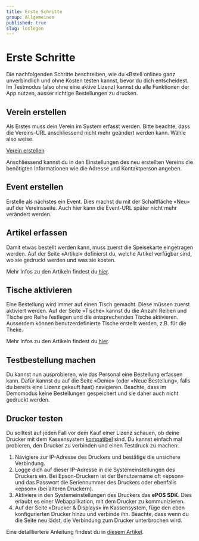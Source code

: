 ```yaml
---
title: Erste Schritte
group: Allgemeines
published: true
slug: loslegen
---
```


# Erste Schritte

Die nachfolgenden Schritte beschreiben, wie du «Bstell online» ganz
unverbindlich und ohne Kosten testen kannst, bevor du dich entscheidest. Im
Testmodus (also ohne eine aktive Lizenz) kannst du alle Funktionen der App
nutzen, ausser richtige Bestellungen zu drucken.

## Verein erstellen

Als Erstes muss dein Verein im System erfasst werden. Bitte beachte, dass die
Vereins-URL anschliessend nicht mehr geändert werden kann. Wähle also weise.

<a href="https://bstell.online/vereine/neu" class="button">Verein erstellen</a>

Anschliessend kannst du in den Einstellungen des neu erstellten Vereins die
benötigten Informationen wie die Adresse und Kontaktperson angeben.

## Event erstellen

Erstelle als nächstes ein Event. Dies machst du mit der Schaltfläche «Neu» auf
der Vereinsseite. Auch hier kann die Event-URL später nicht mehr verändert
werden.

## Artikel erfassen

Damit etwas bestellt werden kann, muss zuerst die Speisekarte eingetragen
werden. Auf der Seite «Artikel» definierst du, welche Artikel verfügbar sind, wo
sie gedruckt werden und was sie kosten.

Mehr Infos zu den Artikeln findest du [hier](/docs/funktionen/artikel).

## Tische aktivieren

Eine Bestellung wird immer auf einen Tisch gemacht. Diese müssen zuerst
aktiviert werden. Auf der Seite «Tische» kannst du die Anzahl Reihen und Tische
pro Reihe festlegen und die entsprechenden Tische aktivieren. Ausserdem können
benutzerdefinierte Tische erstellt werden, z.B. für die Theke.

Mehr Infos zu den Artikeln findest du [hier](/docs/funktionen/tische).

## Testbestellung machen

Du kannst nun ausprobieren, wie das Personal eine Bestellung erfassen kann.
Dafür kannst du auf die Seite «Demo» (oder «Neue Bestellung», falls du bereits
eine Lizenz gekauft hast) navigieren. Beachte, dass im Demomodus keine
Bestellungen gespeichert und sie daher auch nicht gedruckt werden.

## Drucker testen

Du solltest auf jeden Fall vor dem Kauf einer Lizenz schauen, ob deine Drucker
mit dem Kassensystem
[kompatibel](https://download4.epson.biz/sec_pubs/pos/reference_en/epos_js/ref_epos_sdk_js_en_devicespecifications_listofsupportedobjects.html)
sind. Du kannst einfach mal probieren, den Drucker zu verbinden und einen
Testdruck zu machen:

1. Navigiere zur IP-Adresse des Druckers und bestätige die unsichere Verbindung.
1. Logge dich auf dieser IP-Adresse in die Systemeinstellungen des Druckers ein.
   Bei Epson-Druckern ist der Benutzername oft «epson» und das Passwort die
   Seriennummer des Druckers oder ebenfalls «epson» (bei älteren Druckern).
1. Aktiviere in den Systemeinstellungen des Druckers das **ePOS SDK**. Dies
   erlaubt es einer Webapplikation, mit dem Drucker zu kommunizieren.
1. Auf der Seite «Drucker & Displays» im Kassensystem, füge den eben
   konfigurierten Drucker hinzu und verbinde ihn. Beachte, dass wenn du die
   Seite neu lädst, die Verbindung zum Drucker unterbrochen wird.

Eine detailliertere Anleitung findest du in
[diesem Artikel](/docs/hardware/drucker).
